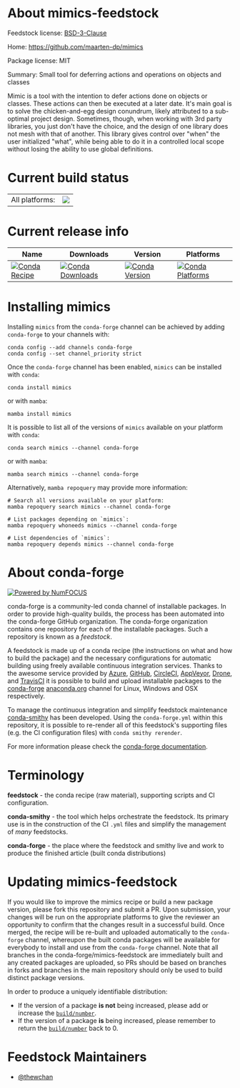 About mimics-feedstock
======================

Feedstock license: [BSD-3-Clause](https://github.com/conda-forge/mimics-feedstock/blob/main/LICENSE.txt)

Home: https://github.com/maarten-dp/mimics

Package license: MIT

Summary: Small tool for deferring actions and operations on objects and classes

Mimic is a tool with the intention to defer actions done on objects or
 classes. These actions can then be executed at a later date. It's main
 goal is to solve the chicken-and-egg design conundrum, likely attributed to
 a sub-optimal project design. Sometimes, though, when working with 3rd
 party libraries, you just don't have the choice, and the design of one
 library does not mesh with that of another. This library gives control over
 "when" the user initialized "what", while being able to do it in a
  controlled local scope without losing the ability to use global
  definitions.


Current build status
====================


<table><tr><td>All platforms:</td>
    <td>
      <a href="https://dev.azure.com/conda-forge/feedstock-builds/_build/latest?definitionId=13441&branchName=main">
        <img src="https://dev.azure.com/conda-forge/feedstock-builds/_apis/build/status/mimics-feedstock?branchName=main">
      </a>
    </td>
  </tr>
</table>

Current release info
====================

| Name | Downloads | Version | Platforms |
| --- | --- | --- | --- |
| [![Conda Recipe](https://img.shields.io/badge/recipe-mimics-green.svg)](https://anaconda.org/conda-forge/mimics) | [![Conda Downloads](https://img.shields.io/conda/dn/conda-forge/mimics.svg)](https://anaconda.org/conda-forge/mimics) | [![Conda Version](https://img.shields.io/conda/vn/conda-forge/mimics.svg)](https://anaconda.org/conda-forge/mimics) | [![Conda Platforms](https://img.shields.io/conda/pn/conda-forge/mimics.svg)](https://anaconda.org/conda-forge/mimics) |

Installing mimics
=================

Installing `mimics` from the `conda-forge` channel can be achieved by adding `conda-forge` to your channels with:

```
conda config --add channels conda-forge
conda config --set channel_priority strict
```

Once the `conda-forge` channel has been enabled, `mimics` can be installed with `conda`:

```
conda install mimics
```

or with `mamba`:

```
mamba install mimics
```

It is possible to list all of the versions of `mimics` available on your platform with `conda`:

```
conda search mimics --channel conda-forge
```

or with `mamba`:

```
mamba search mimics --channel conda-forge
```

Alternatively, `mamba repoquery` may provide more information:

```
# Search all versions available on your platform:
mamba repoquery search mimics --channel conda-forge

# List packages depending on `mimics`:
mamba repoquery whoneeds mimics --channel conda-forge

# List dependencies of `mimics`:
mamba repoquery depends mimics --channel conda-forge
```


About conda-forge
=================

[![Powered by
NumFOCUS](https://img.shields.io/badge/powered%20by-NumFOCUS-orange.svg?style=flat&colorA=E1523D&colorB=007D8A)](https://numfocus.org)

conda-forge is a community-led conda channel of installable packages.
In order to provide high-quality builds, the process has been automated into the
conda-forge GitHub organization. The conda-forge organization contains one repository
for each of the installable packages. Such a repository is known as a *feedstock*.

A feedstock is made up of a conda recipe (the instructions on what and how to build
the package) and the necessary configurations for automatic building using freely
available continuous integration services. Thanks to the awesome service provided by
[Azure](https://azure.microsoft.com/en-us/services/devops/), [GitHub](https://github.com/),
[CircleCI](https://circleci.com/), [AppVeyor](https://www.appveyor.com/),
[Drone](https://cloud.drone.io/welcome), and [TravisCI](https://travis-ci.com/)
it is possible to build and upload installable packages to the
[conda-forge](https://anaconda.org/conda-forge) [anaconda.org](https://anaconda.org/)
channel for Linux, Windows and OSX respectively.

To manage the continuous integration and simplify feedstock maintenance
[conda-smithy](https://github.com/conda-forge/conda-smithy) has been developed.
Using the ``conda-forge.yml`` within this repository, it is possible to re-render all of
this feedstock's supporting files (e.g. the CI configuration files) with ``conda smithy rerender``.

For more information please check the [conda-forge documentation](https://conda-forge.org/docs/).

Terminology
===========

**feedstock** - the conda recipe (raw material), supporting scripts and CI configuration.

**conda-smithy** - the tool which helps orchestrate the feedstock.
                   Its primary use is in the construction of the CI ``.yml`` files
                   and simplify the management of *many* feedstocks.

**conda-forge** - the place where the feedstock and smithy live and work to
                  produce the finished article (built conda distributions)


Updating mimics-feedstock
=========================

If you would like to improve the mimics recipe or build a new
package version, please fork this repository and submit a PR. Upon submission,
your changes will be run on the appropriate platforms to give the reviewer an
opportunity to confirm that the changes result in a successful build. Once
merged, the recipe will be re-built and uploaded automatically to the
`conda-forge` channel, whereupon the built conda packages will be available for
everybody to install and use from the `conda-forge` channel.
Note that all branches in the conda-forge/mimics-feedstock are
immediately built and any created packages are uploaded, so PRs should be based
on branches in forks and branches in the main repository should only be used to
build distinct package versions.

In order to produce a uniquely identifiable distribution:
 * If the version of a package **is not** being increased, please add or increase
   the [``build/number``](https://docs.conda.io/projects/conda-build/en/latest/resources/define-metadata.html#build-number-and-string).
 * If the version of a package **is** being increased, please remember to return
   the [``build/number``](https://docs.conda.io/projects/conda-build/en/latest/resources/define-metadata.html#build-number-and-string)
   back to 0.

Feedstock Maintainers
=====================

* [@thewchan](https://github.com/thewchan/)

